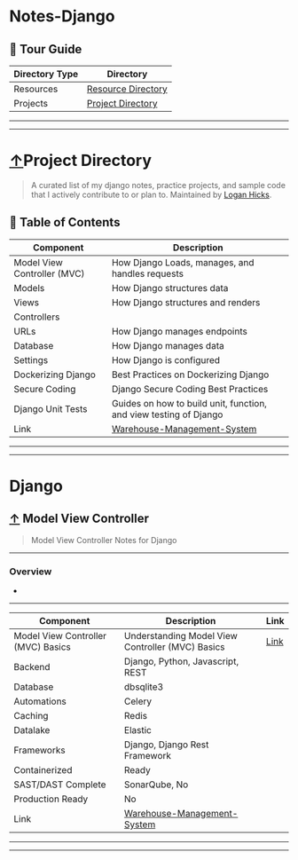 # Notes-Django

## 📖 Tour Guide

| Directory Type | Directory |
| ----------- | ----------- |
| Resources| [Resource Directory](#resource-directory) |
| Projects | [Project Directory](#project-directory) |

---
---

# [↑](#tour-guide)Project Directory
> A curated list of my django notes, practice projects, and sample code that I actively contribute to or plan to. Maintained by <a rel="" href="https://github.com/fallenour">Logan Hicks</a>.

## 📖 Table of Contents

| Component   | Description |
| ----------- | ----------- |
| Model View Controller (MVC)    | How Django Loads, manages, and handles requests |
| Models     | How Django structures data |
| Views     | How Django structures and renders      |
| Controllers     |     |
| URLs     | How Django manages endpoints    |  
| Database     | How Django manages data      |  
|   Settings   | How Django is configured     |
| Dockerizing Django     | Best Practices on Dockerizing Django |
| Secure Coding | Django Secure Coding Best Practices |  
| Django Unit Tests   | Guides on how to build unit, function, and view testing of Django |  
| Link | [Warehouse-Management-System](https://github.com/Fallenour/Warehouse-Management-System-Django) |
---
---

# Django
## [↑](#-table-of-contents) Model View Controller
> Model View Controller Notes for Django

---
### Overview 
- <additional notes here>
---

| Component   | Description | Link |
| ----------- | ----------- | ----------- |
| Model View Controller (MVC) Basics   | Understanding Model View Controller (MVC) Basics | [Link](https://<webaddress>) |
| Backend     | Django, Python, Javascript, REST       |
| Database     | dbsqlite3      |
| Automations     | Celery    |
| Caching     | Redis    |  
| Datalake     | Elastic      |  
| Frameworks     | Django, Django Rest Framework     |
| Containerized     | Ready |
| SAST/DAST Complete | SonarQube, No |  
| Production Ready   | No |  
| Link | [Warehouse-Management-System](https://github.com/Fallenour/Warehouse-Management-System-Django) |

---
---
